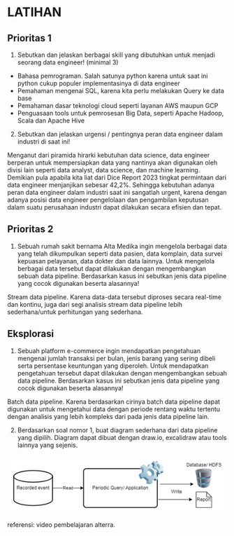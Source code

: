 
# LATIHAN


## Prioritas 1 

1. Sebutkan dan jelaskan berbagai skill yang dibutuhkan untuk menjadi seorang data engineer! (minimal 3)

- Bahasa pemrograman. Salah satunya python karena untuk saat ini python cukup populer implementasinya di data engineer
- Pemahaman mengenai SQL, karena kita perlu melakukan Query ke data base
- Pemahaman dasar teknologi cloud seperti layanan AWS maupun GCP
- Penguasaan tools untuk pemrosesan Big Data, seperti Apache Hadoop, Scala dan Apache Hive


2. Sebutkan dan jelaskan urgensi / pentingnya peran data engineer dalam industri di saat ini!

Menganut dari piramida hirarki kebutuhan data science, data engineer berperan untuk mempersiapkan data yang nantinya akan digunakan oleh divisi lain seperti data analyst, data science, dan machine learning. Demikian pula apabila kita liat dari Dice Report 2023 tingkat permintaan dari data engineer menjanjikan sebesar 42,2%. Sehingga kebutuhan adanya peran data engineer dalam industri saat ini sangatlah urgent, karena dengan adanya posisi data engineer pengelolaan dan pengambilan keputusan dalam suatu perusahaan industri dapat dilakukan secara efisien dan tepat.



## Prioritas 2 

1. Sebuah rumah sakit bernama Alta Medika ingin mengelola berbagai data yang telah dikumpulkan seperti data pasien, data komplain, data survei kepuasan pelayanan, data dokter dan data lainnya. Untuk mengelola berbagai data tersebut dapat dilakukan dengan mengembangkan sebuah data pipeline. Berdasarkan kasus ini sebutkan jenis data pipeline yang cocok digunakan beserta alasannya!

Stream data pipeline. Karena data-data tersebut diproses secara real-time dan kontinu, juga dari segi analisis stream data pipeline lebih sederhana/untuk perhitungan yang sederhana. 



## Eksplorasi 

1. Sebuah platform e-commerce ingin mendapatkan pengetahuan mengenai jumlah transaksi per bulan, jenis barang yang sering dibeli serta persentase keuntungan yang diperoleh. Untuk mendapatkan pengetahuan tersebut dapat dilakukan dengan mengembangkan sebuah data pipeline. Berdasarkan kasus ini sebutkan jenis data pipeline yang cocok digunakan beserta alasannya!

Batch data pipeline. Karena berdasarkan cirinya batch data pipeline dapat digunakan untuk mengetahui data dengan periode rentang waktu tertentu dengan analisis yang lebih kompleks dari pada jenis data pipeline lain.

2. Berdasarkan soal nomor 1, buat diagram sederhana dari data pipeline yang dipilih. Diagram dapat dibuat dengan draw.io, excalidraw atau tools lainnya yang sejenis.

![](../Screenshots/Diagram_batch-pipeline.drawio.png)

referensi: video pembelajaran alterra.